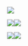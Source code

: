 ![](http://github-profile-summary-cards.vercel.app/api/cards/profile-details?username=ivan-varyukhin&theme=github)

![](http://github-profile-summary-cards.vercel.app/api/cards/stats?username=ivan-varyukhin&theme=github)![](http://github-profile-summary-cards.vercel.app/api/cards/productive-time?username=ivan-varyukhin&theme=github&utcOffset=3)

![](http://github-profile-summary-cards.vercel.app/api/cards/repos-per-language?username=ivan-varyukhin&theme=github)![](http://github-profile-summary-cards.vercel.app/api/cards/most-commit-language?username=ivan-varyukhin&theme=github)
